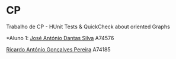 # CP
Trabalho de CP - HUnit Tests & QuickCheck about oriented Graphs

*Aluno 1:
[José António Dantas Silva](https://github.com/zesilva63)
A74576

[Ricardo António Gonçalves Pereira](https://github.com/ricardopereira33)
A74185
